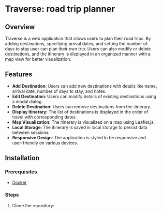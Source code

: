 # Traverse: road trip planner

## Overview
Traverse is a web application that allows users to plan their road trips. By adding destinations, specifying arrival dates, and setting the number of days to stay user can plan their own trip. Users can also modify or delete destinations, and the itinerary is displayed in an organized manner with a map view for better visualization.

## Features
- **Add Destination**: Users can add new destinations with details like name, arrival date, number of days to stay, and notes.
- **Edit Destination**: Users can modify details of existing destinations using a modal dialog.
- **Delete Destination**: Users can remove destinations from the itinerary.
- **Display Itinerary**: The list of destinations is displayed in the order of travel with corresponding dates.
- **Map Visualization**: The itinerary is visualized on a map using Leaflet.js.
- **Local Storage**: The itinerary is saved in local storage to persist data between sessions.
- **Responsive Design**: The application is styled to be responsive and user-friendly on various devices.

## Installation

### Prerequisites
- [Docker](https://www.docker.com/)

### Steps
1. Clone the repository:
   ```bash
